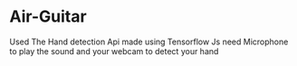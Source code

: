 # Air-Guitar

Used The Hand detection Api made using Tensorflow Js 
need Microphone to play the sound and your webcam to detect your hand
